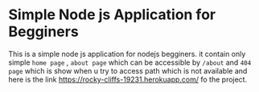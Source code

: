 # Simple Node js Application for Begginers

  This is a simple node js application for nodejs begginers. it contain only simple `home page` , `about page` which can be accessible by `/about` and `404 page` which
  is show when u try to access path which is not available and here is the link https://rocky-cliffs-19231.herokuapp.com/ fo the project.
